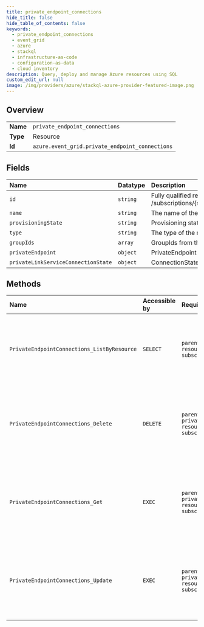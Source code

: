 ```yaml
---
title: private_endpoint_connections
hide_title: false
hide_table_of_contents: false
keywords:
  - private_endpoint_connections
  - event_grid
  - azure    
  - stackql
  - infrastructure-as-code
  - configuration-as-data
  - cloud inventory
description: Query, deploy and manage Azure resources using SQL
custom_edit_url: null
image: /img/providers/azure/stackql-azure-provider-featured-image.png
---
```

  
    

## Overview
<table><tbody>
<tr><td><b>Name</b></td><td><code>private_endpoint_connections</code></td></tr>
<tr><td><b>Type</b></td><td>Resource</td></tr>
<tr><td><b>Id</b></td><td><code>azure.event_grid.private_endpoint_connections</code></td></tr>
</tbody></table>

## Fields
| Name | Datatype | Description |
|:-----|:---------|:------------|
| `id` | `string` | Fully qualified resource ID for the resource. Ex - /subscriptions/{subscriptionId}/resourceGroups/{resourceGroupName}/providers/{resourceProviderNamespace}/{resourceType}/{resourceName} |
| `name` | `string` | The name of the resource |
| `provisioningState` | `string` | Provisioning state of the Private Endpoint Connection. |
| `type` | `string` | The type of the resource. E.g. "Microsoft.Compute/virtualMachines" or "Microsoft.Storage/storageAccounts" |
| `groupIds` | `array` | GroupIds from the private link service resource. |
| `privateEndpoint` | `object` | PrivateEndpoint information. |
| `privateLinkServiceConnectionState` | `object` | ConnectionState information. |
## Methods
| Name | Accessible by | Required Params | Description |
|:-----|:--------------|:----------------|:------------|
| `PrivateEndpointConnections_ListByResource` | `SELECT` | `parentName, parentType, resourceGroupName, subscriptionId` | Get all private endpoint connections under a topic, domain, or partner namespace. |
| `PrivateEndpointConnections_Delete` | `DELETE` | `parentName, parentType, privateEndpointConnectionName, resourceGroupName, subscriptionId` | Delete a specific private endpoint connection under a topic, domain, or partner namespace. |
| `PrivateEndpointConnections_Get` | `EXEC` | `parentName, parentType, privateEndpointConnectionName, resourceGroupName, subscriptionId` | Get a specific private endpoint connection under a topic, domain, or partner namespace. |
| `PrivateEndpointConnections_Update` | `EXEC` | `parentName, parentType, privateEndpointConnectionName, resourceGroupName, subscriptionId` | Update a specific private endpoint connection under a topic, domain or partner namespace. |
